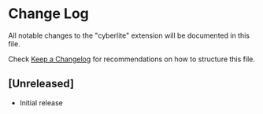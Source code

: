 # Change Log

All notable changes to the "cyberlite" extension will be documented in this file.

Check [Keep a Changelog](http://keepachangelog.com/) for recommendations on how to structure this file.

## [Unreleased]

- Initial release
